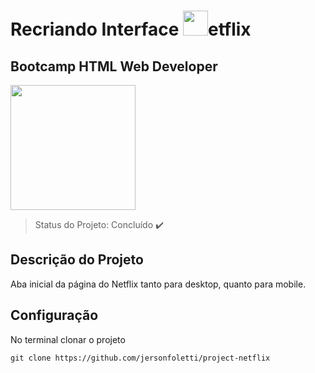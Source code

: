 # Recriando Interface <img src="https://i.pinimg.com/originals/da/f3/0f/daf30fac5e16393d66a3684dd27e29af.png" width="40px">etflix 
## Bootcamp HTML Web Developer

<p align="left">
  <img src="https://hermes.digitalinnovation.one/site/images/cover_dio.jpg" width="200px">
</p>

>Status do Projeto: Concluído :heavy_check_mark:

## Descrição do Projeto

Aba inicial da página do Netflix tanto para desktop, quanto para mobile.

## Configuração

No terminal clonar o projeto

```
git clone https://github.com/jersonfoletti/project-netflix
```

